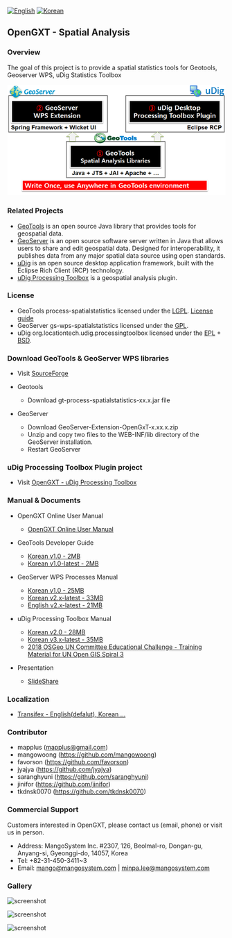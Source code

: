[![English](https://img.shields.io/badge/language-English-orange.svg)](README.md)
[![Korean](https://img.shields.io/badge/language-Korean-blue.svg)](README-KOREAN.md)

## OpenGXT - Spatial Analysis

### Overview
The goal of this project is to provide a spatial statistics tools for Geotools, Geoserver WPS, uDig Statistics Toolbox

![screenshot](docs/images/architecture.png?width=600)
 
### Related Projects
* [GeoTools](http://geotools.org) is an open source Java library that provides tools for geospatial data. 
* [GeoServer](http://geoserver.org) is an open source software server written in Java that 
allows users to share and edit geospatial data. Designed for interoperability, it publishes data from any major spatial data source using open standards.
* [uDig](http://locationtech.org/projects/technology.udig) is an open source desktop application framework, built with the Eclipse Rich Client (RCP) technology.
* [uDig Processing Toolbox](https://github.com/mapplus/opengxt-udig-plugin) is a geospatial analysis plugin.

### License
* GeoTools process-spatialstatistics licensed under the [LGPL](http://www.gnu.org/licenses/lgpl.html). [License guide](http://docs.geotools.org/latest/userguide/welcome/license.html)
* GeoServer gs-wps-spatialstatistics licensed under the [GPL](http://www.gnu.org/licenses/old-licenses/gpl-2.0.html).
* uDig org.locationtech.udig.processingtoolbox licensed under the [EPL](http://www.eclipse.org/legal/epl-v10.html) + [BSD](http://udig.refractions.net/files/bsd3-v10.html).

### Download GeoTools & GeoServer WPS libraries
* Visit [SourceForge](https://sourceforge.net/projects/mango-spatialstatistics/)

* Geotools
  * Download gt-process-spatialstatistics-xx.x.jar file
  
* GeoServer
  * Download GeoServer-Extension-OpenGxT-x.xx.x.zip
  * Unzip and copy two files to the WEB-INF/lib directory of the GeoServer installation.
  * Restart GeoServer

### uDig Processing Toolbox Plugin project
* Visit [OpenGXT - uDig Processing Toolbox](https://github.com/mapplus/opengxt-udig-plugin/)

### Manual & Documents
* OpenGXT Online User Manual
  * [OpenGXT Online User Manual](http://opengxt.mangosystem.com/)
  
* GeoTools Developer Guide
  * [Korean v1.0 - 2MB](docs/manual/GeoTools_Process_1.0_Developer_Guide_ko_v.1.0.pdf)
  * [Korean v1.0-latest - 2MB](docs/manual/GeoTools_Process_1.0_Developer_Guide_ko_v.1.latest.pdf)
  
* GeoServer WPS Processes Manual
  * [Korean v1.0 - 25MB](docs/manual/GeoServer_WPS_1.0_User_Manual_ko_v.1.0.pdf)
  * [Korean v2.x-latest - 33MB](hdocs/manual/GeoServer_WPS_1.0_User_Manual_ko_v.2.latest.pdf)
  * [English v2.x-latest - 21MB](docs/manual/GeoServer_WPS_1.0_User_Manual_en_v.2.latest.pdf)

* uDig Processing Toolbox Manual
  * [Korean v2.0 - 28MB](docs/manual/uDig_ProcessingToolbox_1.0_User_Manual_ko_v.2.0.pdf)
  * [Korean v3.x-latest - 35MB](docs/manual/uDig_ProcessingToolbox_1.0_User_Manual_ko_v.3.latest.pdf)
  * [2018 OSGeo UN Committee Educational Challenge - Training Material for UN Open GIS Spiral 3](https://wiki.osgeo.org/wiki/Training_Material_for_UN_Open_GIS_Spiral_3)

* Presentation
  * [SlideShare](https://www.slideshare.net/mapplus)
 
### Localization
* [Transifex - English(defalut), Korean ...](https://www.transifex.com/mangosystem/opengxt/)

### Contributor
* mapplus (mapplus@gmail.com)
* mangowoong (https://github.com/mangowoong)
* favorson (https://github.com/favorson)
* jyajya (https://github.com/jyajya)
* saranghyuni (https://github.com/saranghyuni)
* jinifor (https://github.com/jinifor)
* tkdnsk0070 (https://github.com/tkdnsk0070)

### Commercial Support
Customers interested in OpenGXT, please contact us (email, phone) or visit us in person.
  * Address: MangoSystem Inc. #2307, 126, Beolmal-ro, Dongan-gu, Anyang-si, Gyeonggi-do, 14057, Korea
  * Tel: +82-31-450-3411~3
  * Email: mango@mangosystem.com | minpa.lee@mangosystem.com

### Gallery

![screenshot](docs/images/geoserver_wps_request.png?width=800)


![screenshot](docs/images/geoserver_wps_client.png?width=800)


![screenshot](docs/images/udig_processing_toolbox.png?width=800)
